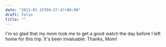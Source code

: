 ```yaml
---
date: "2012-01-15T04:37:47+00:00"
draft: false
title: ""
---
```

I'm so glad that my mom took me to get a good watch the day before I left home for this trip. It's been invaluable. Thanks, Mom!
